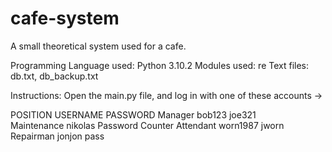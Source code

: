# cafe-system
A small theoretical system used for a cafe.

Programming Language used: Python 3.10.2 
Modules used: re 
Text files: db.txt, db_backup.txt 

Instructions: Open the main.py file, and log in with one of these accounts ->

 POSITION           USERNAME      PASSWORD
 Manager             bob123        joe321      
 Maintenance         nikolas       Password
 Counter Attendant   worn1987      jworn
 Repairman           jonjon        pass
